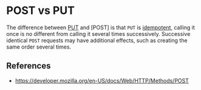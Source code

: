 

# POST vs PUT

The difference between [PUT](/http/methods/put) and [POST] is that `PUT` is [idempotent](/http/method-properties/idempotent), calling it once is no different from calling it several times successively. Successive identical `POST` requests may have additional effects, such as creating the same order several times.

## References

- https://developer.mozilla.org/en-US/docs/Web/HTTP/Methods/POST
